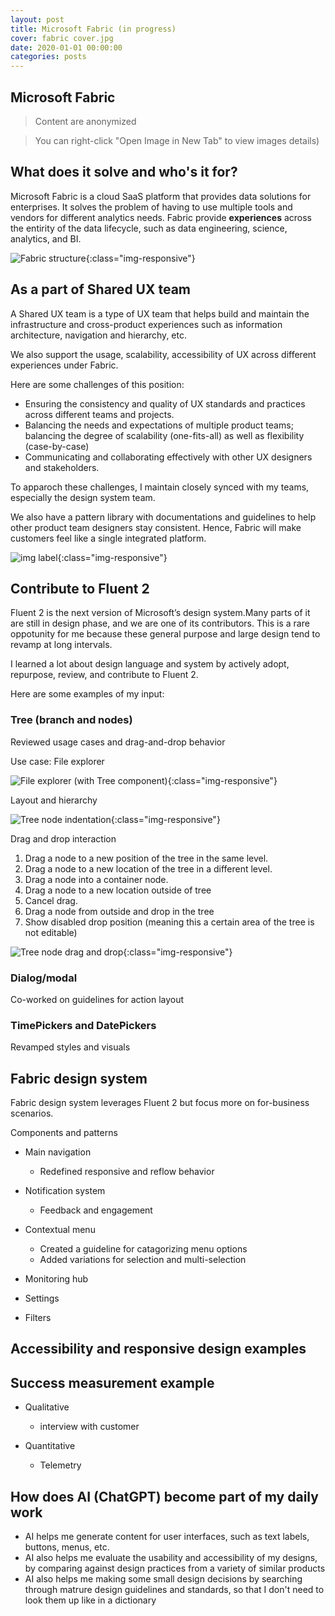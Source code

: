 ```yaml
---
layout: post
title: Microsoft Fabric (in progress)
cover: fabric cover.jpg
date: 2020-01-01 00:00:00
categories: posts
---
```


## Microsoft Fabric

>Content are anonymized


> You can right-click "Open Image in New Tab" to view images details)

## What does it solve and who's it for?

Microsoft Fabric is a cloud SaaS platform that provides data solutions for enterprises. It solves the problem of having to use multiple tools and vendors for different analytics needs. Fabric provide **experiences** across the entirity of the data lifecycle, such as data engineering, science, analytics, and BI.

![Fabric structure]({{site.baseurl}}/assets/fabric/whatsfabric.png){:class="img-responsive"}


## As a part of Shared UX team

A Shared UX team is a type of UX team that helps build and maintain the infrastructure and cross-product experiences such as information architecture, navigation and hierarchy, etc. 

We also support the usage, scalability, accessibility of UX across different experiences under Fabric. 

Here are some challenges of this position:
- Ensuring the consistency and quality of UX standards and practices across different teams and projects.
- Balancing the needs and expectations of multiple product teams; balancing the degree of scalability (one-fits-all) as well as flexibility (case-by-case)
- Communicating and collaborating effectively with other UX designers and stakeholders.

To apparoch these challenges, I maintain closely synced with my teams, especially the design system team. 

We also have a pattern library with documentations and guidelines to help other product team designers stay consistent. Hence, Fabric will make customers feel like a single integrated platform.


![img label]({{site.baseurl}}/assets/fabric/img.png){:class="img-responsive"}

##  Contribute to Fluent 2

Fluent 2 is the next version of Microsoft’s design system.Many parts of it are still in design phase, and we are one of its contributors. This is a rare oppotunity for me because these general purpose and large design tend to revamp at long intervals. 

I learned a lot about design language and system by actively adopt, repurpose, review, and contribute to Fluent 2.

Here are some examples of my input:

### Tree (branch and nodes)

Reviewed usage cases and drag-and-drop behavior

Use case: File explorer

![File explorer (with Tree component)]({{site.baseurl}}/assets/fabric/explorer.png){:class="img-responsive"}


Layout and hierarchy 

![Tree node indentation]({{site.baseurl}}/assets/fabric/tree.png){:class="img-responsive"}

Drag and drop interaction

1. Drag a node to a new position of the tree in the same level. 
1. Drag a node to a new location of the tree in a different level.
1. Drag a node into a container node. 
1. Drag a node to a new location outside of tree
1. Cancel drag.
1. Drag a node from outside and drop in the tree
1. Show disabled drop position (meaning this a certain area of the tree is not editable)

![Tree node drag and drop]({{site.baseurl}}/assets/fabric/treedrag.png){:class="img-responsive"}


### Dialog/modal

Co-worked on guidelines for action layout

### TimePickers and DatePickers

Revamped styles and visuals


## Fabric design system

Fabric design system leverages Fluent 2 but focus more on for-business scenarios. 

Components and patterns

- Main navigation 
  - Redefined responsive and reflow behavior

- Notification system
  - Feedback and engagement

- Contextual menu 
  - Created a guideline for catagorizing menu options
  - Added variations for selection and multi-selection

- Monitoring hub

- Settings

- Filters


## Accessibility and responsive design examples

## Success measurement example 
- Qualitative
  - interview with customer 

- Quantitative
  - Telemetry

## How does AI (ChatGPT) become part of my daily work
- AI helps me generate content for user interfaces, such as text labels, buttons, menus, etc.
- AI also helps me evaluate the usability and accessibility of my designs, by comparing against design practices from a variety of similar products
- AI also helps me making some small design decisions by searching through matrure design guidelines and standards, so that I don't need to look them up like in a dictionary